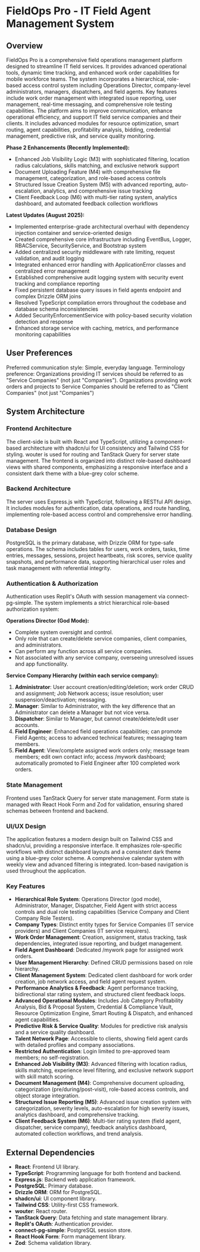 # FieldOps Pro - IT Field Agent Management System

## Overview
FieldOps Pro is a comprehensive field operations management platform designed to streamline IT field services. It provides advanced operational tools, dynamic time tracking, and enhanced work order capabilities for mobile workforce teams. The system incorporates a hierarchical, role-based access control system including Operations Director, company-level administrators, managers, dispatchers, and field agents. Key features include work order management with integrated issue reporting, user management, real-time messaging, and comprehensive role testing capabilities. The platform aims to improve communication, enhance operational efficiency, and support IT field service companies and their clients. It includes advanced modules for resource optimization, smart routing, agent capabilities, profitability analysis, bidding, credential management, predictive risk, and service quality monitoring.

**Phase 2 Enhancements (Recently Implemented):**
- Enhanced Job Visibility Logic (M3) with sophisticated filtering, location radius calculations, skills matching, and exclusive network support
- Document Uploading Feature (M4) with comprehensive file management, categorization, and role-based access controls
- Structured Issue Creation System (M5) with advanced reporting, auto-escalation, analytics, and comprehensive issue tracking
- Client Feedback Loop (M6) with multi-tier rating system, analytics dashboard, and automated feedback collection workflows

**Latest Updates (August 2025):**
- Implemented enterprise-grade architectural overhaul with dependency injection container and service-oriented design
- Created comprehensive core infrastructure including EventBus, Logger, RBACService, SecurityService, and Bootstrap system
- Added centralized security middleware with rate limiting, request validation, and audit logging
- Integrated enhanced error handling with ApplicationError classes and centralized error management
- Established comprehensive audit logging system with security event tracking and compliance reporting
- Fixed persistent database query issues in field agents endpoint and complex Drizzle ORM joins
- Resolved TypeScript compilation errors throughout the codebase and database schema inconsistencies
- Added SecurityEnforcementService with policy-based security violation detection and response
- Enhanced storage service with caching, metrics, and performance monitoring capabilities

## User Preferences
Preferred communication style: Simple, everyday language.
Terminology preference: Organizations providing IT services should be referred to as "Service Companies" (not just "Companies"). Organizations providing work orders and projects to Service Companies should be referred to as "Client Companies" (not just "Companies")

## System Architecture

### Frontend Architecture
The client-side is built with React and TypeScript, utilizing a component-based architecture with shadcn/ui for UI consistency and Tailwind CSS for styling. wouter is used for routing and TanStack Query for server state management. The frontend is organized into distinct role-based dashboard views with shared components, emphasizing a responsive interface and a consistent dark theme with a blue-grey color scheme.

### Backend Architecture
The server uses Express.js with TypeScript, following a RESTful API design. It includes modules for authentication, data operations, and route handling, implementing role-based access control and comprehensive error handling.

### Database Design
PostgreSQL is the primary database, with Drizzle ORM for type-safe operations. The schema includes tables for users, work orders, tasks, time entries, messages, sessions, project heartbeats, risk scores, service quality snapshots, and performance data, supporting hierarchical user roles and task management with referential integrity.

### Authentication & Authorization
Authentication uses Replit's OAuth with session management via connect-pg-simple. The system implements a strict hierarchical role-based authorization system:

**Operations Director (God Mode):**
- Complete system oversight and control.
- Only role that can create/delete service companies, client companies, and administrators.
- Can perform any function across all service companies.
- Not associated with any service company, overseeing unresolved issues and app functionality.

**Service Company Hierarchy (within each service company):**
1. **Administrator**: User account creation/editing/deletion; work order CRUD and assignment; Job Network access; issue resolution; user suspension/deactivation; messaging.
2. **Manager**: Similar to Administrator, with the key difference that an Administrator can delete a Manager but not vice versa.
3. **Dispatcher**: Similar to Manager, but cannot create/delete/edit user accounts.
4. **Field Engineer**: Enhanced field operations capabilities; can promote Field Agents; access to advanced technical features; messaging team members.
5. **Field Agent**: View/complete assigned work orders only; message team members; edit own contact info; access /mywork dashboard; automatically promoted to Field Engineer after 100 completed work orders.

### State Management
Frontend uses TanStack Query for server state management. Form state is managed with React Hook Form and Zod for validation, ensuring shared schemas between frontend and backend.

### UI/UX Design
The application features a modern design built on Tailwind CSS and shadcn/ui, providing a responsive interface. It emphasizes role-specific workflows with distinct dashboard layouts and a consistent dark theme using a blue-grey color scheme. A comprehensive calendar system with weekly view and advanced filtering is integrated. Icon-based navigation is used throughout the application.

### Key Features
- **Hierarchical Role System**: Operations Director (god mode), Administrator, Manager, Dispatcher, Field Agent with strict access controls and dual role testing capabilities (Service Company and Client Company Role Testers).
- **Company Types**: Distinct entity types for Service Companies (IT service providers) and Client Companies (IT service requirers).
- **Work Order Management**: Creation, assignment, status tracking, task dependencies, integrated issue reporting, and budget management.
- **Field Agent Dashboard**: Dedicated /mywork page for assigned work orders.
- **User Management Hierarchy**: Defined CRUD permissions based on role hierarchy.
- **Client Management System**: Dedicated client dashboard for work order creation, job network access, and field agent request system.
- **Performance Analytics & Feedback**: Agent performance tracking, bidirectional star rating system, and structured client feedback loops.
- **Advanced Operational Modules**: Includes Job Category Profitability Analysis, Bid & Proposal System, Credential & Compliance Vault, Resource Optimization Engine, Smart Routing & Dispatch, and enhanced agent capabilities.
- **Predictive Risk & Service Quality**: Modules for predictive risk analysis and a service quality dashboard.
- **Talent Network Page**: Accessible to clients, showing field agent cards with detailed profiles and company associations.
- **Restricted Authentication**: Login limited to pre-approved team members; no self-registration.
- **Enhanced Job Visibility (M3)**: Advanced filtering with location radius, skills matching, experience level filtering, and exclusive network support with skill match scoring.
- **Document Management (M4)**: Comprehensive document uploading, categorization (pre/during/post-visit), role-based access controls, and object storage integration.
- **Structured Issue Reporting (M5)**: Advanced issue creation system with categorization, severity levels, auto-escalation for high severity issues, analytics dashboard, and comprehensive tracking.
- **Client Feedback System (M6)**: Multi-tier rating system (field agent, dispatcher, service company), feedback analytics dashboard, automated collection workflows, and trend analysis.

## External Dependencies
- **React**: Frontend UI library.
- **TypeScript**: Programming language for both frontend and backend.
- **Express.js**: Backend web application framework.
- **PostgreSQL**: Primary database.
- **Drizzle ORM**: ORM for PostgreSQL.
- **shadcn/ui**: UI component library.
- **Tailwind CSS**: Utility-first CSS framework.
- **wouter**: React router.
- **TanStack Query**: Data fetching and state management library.
- **Replit's OAuth**: Authentication provider.
- **connect-pg-simple**: PostgreSQL session store.
- **React Hook Form**: Form management library.
- **Zod**: Schema validation library.